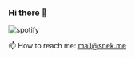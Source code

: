 ### Hi there 👋

![spotify](https://spotify-github-profile.vercel.app/api/view?uid=1167028490&cover_image=true&theme=natemoo-re&bar_color_cover=true)

 📫 How to reach me: mail@snek.me
